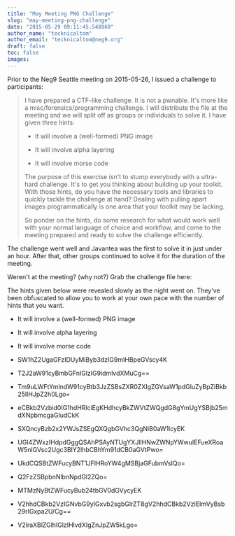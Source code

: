 ```yaml
---
title: "May Meeting PNG Challenge"
slug: "may-meeting-png-challenge"
date: "2015-05-29 09:11:45.548969"
author_name: "tecknicaltom"
author_email: "tecknicaltom@neg9.org"
draft: false
toc: false
images:
---
```


Prior to the Neg9 Seattle meeting on 2015-05-26, I issued a challenge to participants:

> I have prepared a CTF-like challenge. It is not a pwnable. It's more like a misc/forensics/programming challenge. I will distribute the file at the meeting and we will split off as groups or individuals to solve it. I have given three hints:
> 
> - It will involve a (well-formed) PNG image
> 
> - It will involve alpha layering
> 
> - It will involve morse code
> 
> The purpose of this exercise isn't to stump everybody with a ultra-hard challenge. It's to get you thinking about building up your toolkit. With those hints, do you have the necessary tools and libraries to quickly tackle the challenge at hand? Dealing with pulling apart images programmatically is one area that your toolkit may be lacking.
> 
> So ponder on the hints, do some research for what would work well with your normal language of choice and workflow, and come to the meeting prepared and ready to solve the challenge efficiently.

The challenge went well and Javantea was the first to solve it in just under an hour. After that, other groups continued to solve it for the duration of the meeting.

Weren't at the meeting? (why not?) Grab the challenge file here:

The hints given below were revealed slowly as the night went on. They've been obfuscated to allow you to work at your own pace with the number of hints that you want.

- It will involve a (well-formed) PNG image

- It will involve alpha layering

- It will involve morse code

- SW1hZ2UgaGFzIDUyMiByb3dzIG9mIHBpeGVscy4K

- T2J2aW91cyBmbGFnIGlzIG9idmlvdXMuCg==

- Tm9uLWFtYmlndW91cyBtb3JzZSBsZXR0ZXIgZGVsaW1pdGluZyBpZiBkb25lIHJpZ2h0Lgo=

- eCBkb2Vzbid0IG1hdHRlciEgKHdhcyBkZWVtZWQgdG8gYmUgYSBjb25mdXNpbmcgaGludCkK

- SXQncyBzb2x2YWJsZSEgQXQgbGVhc3QgNiB0aW1lcyEK

- UGl4ZWxzIHdpdGggQSAhPSAyNTUgYXJlIHNwZWNpYWwuIEFueXRoaW5nIGVsc2Ugc3BlY2lhbCBhYm91dCB0aGVtPwo=

- UkdCQSBtZWFucyBNT1JFIHRoYW4gMSBjaGFubmVsIQo=

- Q2FzZSBpbnNlbnNpdGl2ZQo=

- MTMzNyBtZWFucyBub24tbGV0dGVycyEK

- V2hhdCBkb2VzIGNvbG9yIGxvb2sgbGlrZT8gV2hhdCBkb2VzIEImVyBsb29rIGxpa2U/Cg==

- V2lraXBlZGlhIGlzIHlvdXIgZnJpZW5kLgo=
